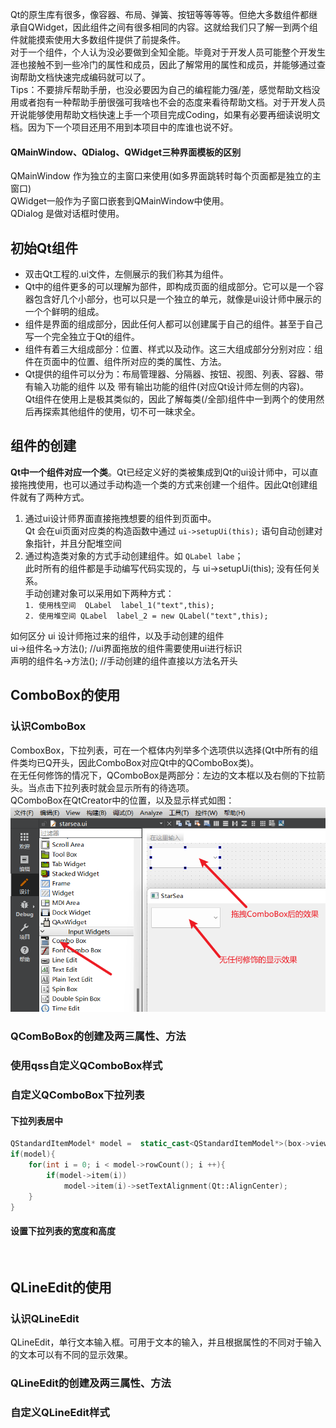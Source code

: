Qt的原生库有很多，像容器、布局、弹簧、按钮等等等等。但绝大多数组件都继承自QWidget，因此组件之间有很多相同的内容。这就给我们只了解一到两个组件就能摸索使用大多数组件提供了前提条件。            
对于一个组件，个人认为没必要做到全知全能。毕竟对于开发人员可能整个开发生涯也接触不到一些冷门的属性和成员，因此了解常用的属性和成员，并能够通过查询帮助文档快速完成编码就可以了。            
Tips：不要排斥帮助手册，也没必要因为自己的编程能力强/差，感觉帮助文档没用或者抱有一种帮助手册很强可我啥也不会的态度来看待帮助文档。对于开发人员开说能够使用帮助文档快速上手一个项目完成Coding，如果有必要再细读说明文档。因为下一个项目还用不用到本项目中的库谁也说不好。        
#### QMainWindow、QDialog、QWidget三种界面模板的区别
QMainWindow 作为独立的主窗口来使用(如多界面跳转时每个页面都是独立的主窗口)                   
QWidget一般作为子窗口嵌套到QMainWindow中使用。      
QDialog 是做对话框时使用。    

## 初始Qt组件
- 双击Qt工程的.ui文件，左侧展示的我们称其为组件。                   
- Qt中的组件更多的可以理解为部件，即构成页面的组成部分。它可以是一个容器包含好几个小部分，也可以只是一个独立的单元，就像是ui设计师中展示的一个个鲜明的组成。             
- 组件是界面的组成部分，因此任何人都可以创建属于自己的组件。甚至于自己写一个完全独立于Qt的组件。                 
- 组件有着三大组成部分：位置、样式以及动作。这三大组成部分分别对应：组件在页面中的位置、组件所对应的类的属性、方法。              
- Qt提供的组件可以分为：布局管理器、分隔器、按钮、视图、列表、容器、带有输入功能的组件 以及 带有输出功能的组件(对应Qt设计师左侧的内容)。          
Qt组件在使用上是极其类似的，因此了解每类(/全部)组件中一到两个的使用然后再探索其他组件的使用，切不可一昧求全。

## 组件的创建
**Qt中一个组件对应一个类**。Qt已经定义好的类被集成到Qt的ui设计师中，可以直接拖拽使用，也可以通过手动构造一个类的方式来创建一个组件。因此Qt创建组件就有了两种方式。                
1. 通过ui设计师界面直接拖拽想要的组件到页面中。          
Qt 会在ui页面对应类的构造函数中通过 `ui->setupUi(this);` 语句自动创建对象指针，并且分配堆空间                    
2. 通过构造类对象的方式手动创建组件。如 `QLabel labe`；          
此时所有的组件都是手动编写代码实现的，与 ui->setupUi(this); 没有任何关系。          
手动创建对象可以采用如下两种方式：          
`1. 使用栈空间  QLabel  label_1("text",this);`          
`2. 使用堆空间 QLabel  label_2 = new QLabel("text",this);`          

如何区分 ui 设计师拖过来的组件，以及手动创建的组件          
ui->组件名->方法();      //ui界面拖放的组件需要使用ui进行标识          
声明的组件名->方法();     //手动创建的组件直接以方法名开头   


## ComboBox的使用
### 认识ComboBox
ComboxBox，下拉列表，可在一个框体内列举多个选项供以选择(Qt中所有的组件类均已Q开头，因此ComboBox对应Qt中的QComboBox类)。        
在无任何修饰的情况下，QComboBox是两部分：左边的文本框以及右侧的下拉箭头。当点击下拉列表时就会显示所有的待选项。         
QComboBox在QtCreator中的位置，以及显示样式如图：     
![QcomboBox的基础样式](./assets/03/QComboBox01.png)         

### QComBoBox的创建及两三属性、方法

### 使用qss自定义QComboBox样式

### 自定义QComboBox下拉列表
#### 下拉列表居中
```c++
QStandardItemModel* model =  static_cast<QStandardItemModel*>(box->view()->model());
if(model){
    for(int i = 0; i < model->rowCount(); i ++){
        if(model->item(i))
            model->item(i)->setTextAlignment(Qt::AlignCenter);
    }
}
```
#### 设置下拉列表的宽度和高度
```c++
    
```

## QLineEdit的使用
### 认识QLineEdit
QLineEdit，单行文本输入框。可用于文本的输入，并且根据属性的不同对于输入的文本可以有不同的显示效果。          


### QLineEdit的创建及两三属性、方法

### 自定义QLineEdit样式
